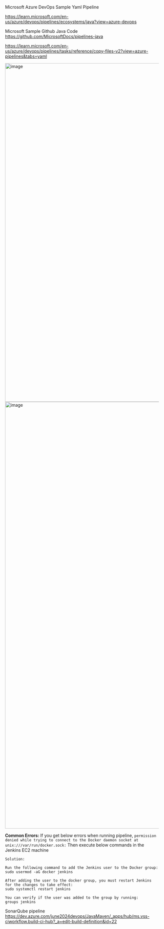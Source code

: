Microsoft Azure DevOps Sample Yaml Pipeline

https://learn.microsoft.com/en-us/azure/devops/pipelines/ecosystems/java?view=azure-devops

Microsoft Sample Github Java Code
https://github.com/MicrosoftDocs/pipelines-java



https://learn.microsoft.com/en-us/azure/devops/pipelines/tasks/reference/copy-files-v2?view=azure-pipelines&tabs=yaml

<img width="1107" alt="image" src="https://github.com/user-attachments/assets/66214114-7e75-4562-98c7-90c0078d11b6">

<img width="1395" alt="image" src="https://github.com/user-attachments/assets/e0b4967d-5d7c-45d3-8074-ae465ea42f16">

**Common Errors:**
If you get below errors when running pipeline, 
```permission denied while trying to connect to the Docker daemon socket at unix:///var/run/docker.sock:```
Then execute below commands in the Jenkins EC2 machine
```
Solution:

Run the following command to add the Jenkins user to the Docker group:
sudo usermod -aG docker jenkins

After adding the user to the docker group, you must restart Jenkins for the changes to take effect:
sudo systemctl restart jenkins

You can verify if the user was added to the group by running:
groups jenkins
```


SonarQube pipeline
https://dev.azure.com/june2024devops/JavaMaven/_apps/hub/ms.vss-ciworkflow.build-ci-hub?_a=edit-build-definition&id=22
